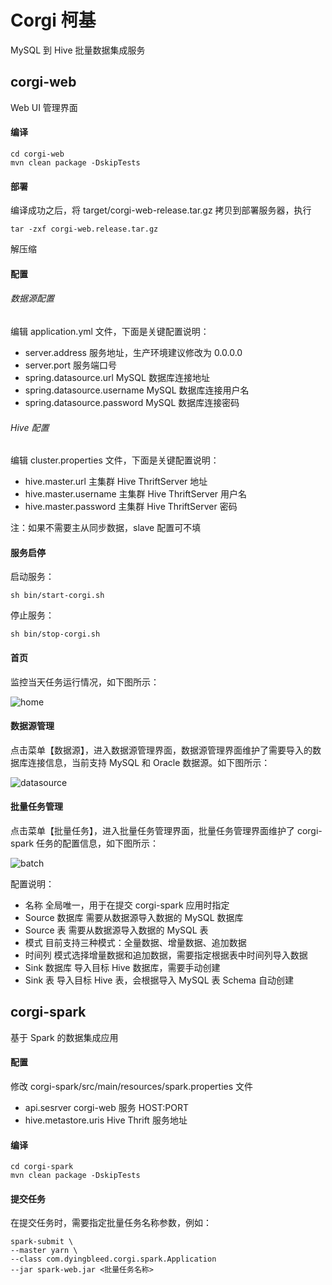 # Corgi 柯基

MySQL 到 Hive 批量数据集成服务

## corgi-web

Web UI 管理界面

#### 编译

```
cd corgi-web
mvn clean package -DskipTests
```

#### 部署

编译成功之后，将 target/corgi-web-release.tar.gz 拷贝到部署服务器，执行

```
tar -zxf corgi-web.release.tar.gz
```

解压缩

#### 配置

###### 数据源配置 

编辑 application.yml 文件，下面是关键配置说明：

- server.address  服务地址，生产环境建议修改为 0.0.0.0
- server.port  服务端口号
- spring.datasource.url  MySQL 数据库连接地址
- spring.datasource.username  MySQL 数据库连接用户名
- spring.datasource.password  MySQL 数据库连接密码

###### Hive 配置

编辑 cluster.properties 文件，下面是关键配置说明：

- hive.master.url  主集群 Hive ThriftServer 地址
- hive.master.username  主集群 Hive ThriftServer 用户名
- hive.master.password  主集群 Hive ThriftServer 密码

注：如果不需要主从同步数据，slave 配置可不填

#### 服务启停

启动服务：

```
sh bin/start-corgi.sh
```

停止服务：

```
sh bin/stop-corgi.sh
```

#### 首页

监控当天任务运行情况，如下图所示：

![home](http://cloud.dyingbleed.com/index.php/s/mNPMez2r5r4DSr8/download)

#### 数据源管理

点击菜单【数据源】，进入数据源管理界面，数据源管理界面维护了需要导入的数据库连接信息，当前支持 MySQL 和 Oracle 数据源。如下图所示：

![datasource](http://cloud.dyingbleed.com/index.php/s/hEIFwsBD09vDZmQ/download)

#### 批量任务管理

点击菜单【批量任务】，进入批量任务管理界面，批量任务管理界面维护了 corgi-spark 任务的配置信息，如下图所示：

![batch](http://cloud.dyingbleed.com/index.php/s/FCzPeWBzPiSv7M6/download)

配置说明：

- 名称  全局唯一，用于在提交 corgi-spark 应用时指定
- Source 数据库  需要从数据源导入数据的 MySQL 数据库
- Source 表  需要从数据源导入数据的 MySQL 表
- 模式  目前支持三种模式：全量数据、增量数据、追加数据
- 时间列  模式选择增量数据和追加数据，需要指定根据表中时间列导入数据
- Sink 数据库  导入目标 Hive 数据库，需要手动创建
- Sink 表  导入目标 Hive 表，会根据导入 MySQL 表 Schema 自动创建

## corgi-spark

基于 Spark 的数据集成应用

#### 配置

修改 corgi-spark/src/main/resources/spark.properties 文件

- api.sesrver  corgi-web 服务 HOST:PORT
- hive.metastore.uris  Hive Thrift 服务地址

#### 编译

```
cd corgi-spark
mvn clean package -DskipTests
```

#### 提交任务

在提交任务时，需要指定批量任务名称参数，例如：

```
spark-submit \
--master yarn \
--class com.dyingbleed.corgi.spark.Application 
--jar spark-web.jar <批量任务名称>
```